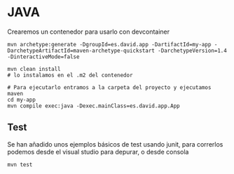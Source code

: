 # JAVA

Crearemos un contenedor para usarlo con devcontainer

```shell
mvn archetype:generate -DgroupId=es.david.app -DartifactId=my-app -DarchetypeArtifactId=maven-archetype-quickstart -DarchetypeVersion=1.4 -DinteractiveMode=false

mvn clean install
# lo instalamos en el .m2 del contenedor

# Para ejecutarlo entramos a la carpeta del proyecto y ejecutamos maven 
cd my-app
mvn compile exec:java -Dexec.mainClass=es.david.app.App
```

## Test
Se han añadido unos ejemplos básicos de test usando junit, para correrlos podemos desde el visual studio para depurar, o desde consola
```sh
mvn test
```
